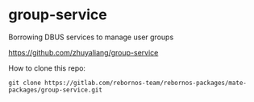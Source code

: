 # group-service

Borrowing DBUS services to manage user groups

https://github.com/zhuyaliang/group-service

How to clone this repo:

```
git clone https://gitlab.com/rebornos-team/rebornos-packages/mate-packages/group-service.git
```

